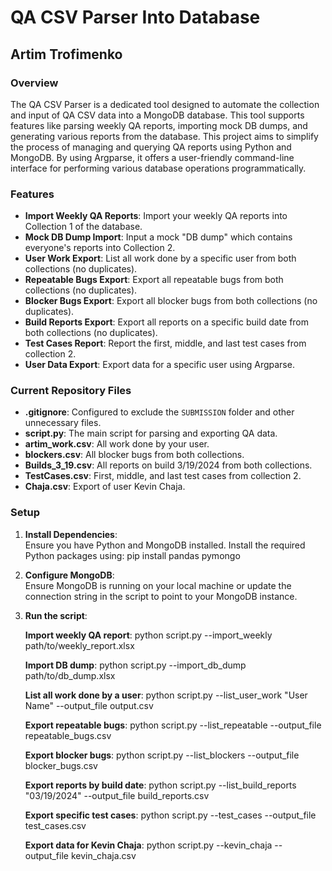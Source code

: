 # QA CSV Parser Into Database

## Artim Trofimenko

### Overview

The QA CSV Parser is a dedicated tool designed to automate the collection and input of QA CSV data into a MongoDB database. This tool supports features like parsing weekly QA reports, importing mock DB dumps, and generating various reports from the database.
This project aims to simplify the process of managing and querying QA reports using Python and MongoDB. By using Argparse, it offers a user-friendly command-line interface for performing various database operations programmatically.

### Features

- **Import Weekly QA Reports**: Import your weekly QA reports into Collection 1 of the database.
- **Mock DB Dump Import**: Input a mock "DB dump" which contains everyone's reports into Collection 2.
- **User Work Export**: List all work done by a specific user from both collections (no duplicates).
- **Repeatable Bugs Export**: Export all repeatable bugs from both collections (no duplicates).
- **Blocker Bugs Export**: Export all blocker bugs from both collections (no duplicates).
- **Build Reports Export**: Export all reports on a specific build date from both collections (no duplicates).
- **Test Cases Report**: Report the first, middle, and last test cases from collection 2.
- **User Data Export**: Export data for a specific user using Argparse.

### Current Repository Files

- **.gitignore**: Configured to exclude the `SUBMISSION` folder and other unnecessary files.
- **script.py**: The main script for parsing and exporting QA data.
- **artim_work.csv**: All work done by your user.
- **blockers.csv**: All blocker bugs from both collections.
- **Builds_3_19.csv**: All reports on build 3/19/2024 from both collections.
- **TestCases.csv**: First, middle, and last test cases from collection 2.
- **Chaja.csv**: Export of user Kevin Chaja.

### Setup

1. **Install Dependencies**:  
   Ensure you have Python and MongoDB installed. Install the required Python packages using: pip install pandas pymongo

2. **Configure MongoDB**:  
   Ensure MongoDB is running on your local machine or update the connection string in the script to point to your MongoDB instance.

3. **Run the script**:
                      
   **Import weekly QA report**: python script.py --import_weekly path/to/weekly_report.xlsx
   
   **Import DB dump**: python script.py --import_db_dump path/to/db_dump.xlsx

   **List all work done by a user**: python script.py --list_user_work "User Name" --output_file output.csv
   
   **Export repeatable bugs**: python script.py --list_repeatable --output_file repeatable_bugs.csv

   **Export blocker bugs**: python script.py --list_blockers --output_file blocker_bugs.csv

   **Export reports by build date**: python script.py --list_build_reports "03/19/2024" --output_file build_reports.csv

   **Export specific test cases**: python script.py --test_cases --output_file test_cases.csv

   **Export data for Kevin Chaja**: python script.py --kevin_chaja --output_file kevin_chaja.csv

